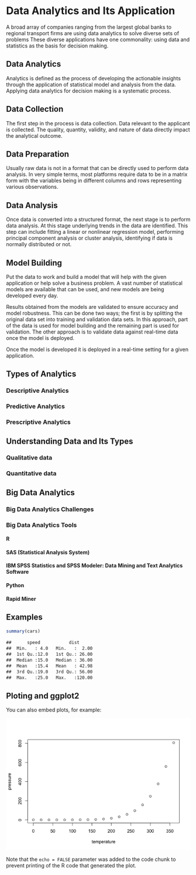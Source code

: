 **Data Analytics and Its Application**
======================================

A broad array of companies ranging from the largest global banks to regional transport firms are using data analytics to solve diverse sets of problems These diverse applications have one commonality: using data and statistics as the basis for decision making.

**Data Analytics**
------------------

Analytics is defined as the process of developing the actionable insights through the application of statistical model and analysis from the data. Applying data analytics for decision making is a systematic process.

**Data Collection**
-------------------

The first step in the process is data collection. Data relevant to the applicant is collected. The quality, quantity, validity, and nature of data directly impact the analytical outcome.

**Data Preparation**
--------------------

Usually raw data is not in a format that can be directly used to perform data analysis. In very simple terms, most platforms require data to be in a matrix form with the variables being in different columns and rows representing various observations.

**Data Analysis**
-----------------

Once data is converted into a structured format, the next stage is to perform data analysis. At this stage underlying trends in the data are identified. This step can include fitting a linear or nonlinear regression model, performing principal component analysis or cluster analysis, identifying if data is normally distributed or not.

**Model Building**
------------------

Put the data to work and build a model that will help with the given application or help solve a business problem. A vast number of statistical models are available that can be used, and new models are being developed every day.

Results obtained from the models are validated to ensure accuracy and model robustness. This can be done two ways; the first is by splitting the original data set into training and validation data sets. In this approach, part of the data is used for model building and the remaining part is used for validation. The other approach is to validate data against real-time data once the model is deployed.

Once the model is developed it is deployed in a real-time setting for a given application.

**Types of Analytics**
----------------------

### Descriptive Analytics

### Predictive Analytics

### Prescriptive Analytics

**Understanding Data and Its Types**
------------------------------------

### Qualitative data

### Quantitative data

**Big Data Analytics**
----------------------

### Big Data Analytics Challenges

### Big Data Analytics Tools

#### R

#### SAS (Statistical Analysis System)

#### IBM SPSS Statistics and SPSS Modeler: Data Mining and Text Analytics Software

#### Python

#### Rapid Miner

**Examples**
------------

``` r
summary(cars)
```

    ##      speed           dist       
    ##  Min.   : 4.0   Min.   :  2.00  
    ##  1st Qu.:12.0   1st Qu.: 26.00  
    ##  Median :15.0   Median : 36.00  
    ##  Mean   :15.4   Mean   : 42.98  
    ##  3rd Qu.:19.0   3rd Qu.: 56.00  
    ##  Max.   :25.0   Max.   :120.00

**Ploting and ggplot2**
-----------------------

You can also embed plots, for example:

![](README_files/figure-markdown_github/pressure-1.png)

Note that the `echo = FALSE` parameter was added to the code chunk to prevent printing of the R code that generated the plot.
